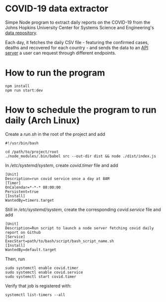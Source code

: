 # COVID-19 data extractor

Simpe Node program to extract daily reports on the COVID-19 from the Johns Hopkins University Center for Systems Science and Engineering's [data repository](https://github.com/CSSEGISandData/COVID-19).

Each day, it fetches the daily CSV file - featuring the confirmed cases, deaths and recovered for each country - and sends the data to an [API server](https://github.com/GregVes/covid-19-api-server) a user can request through different endpoints.

# How to run the program

```
npm install
npm run start:dev
```

# How to schedule the program to run daily (Arch Linux)

Create a *run.sh* in the root of the project and add

```
#!/usr/bin/bash

cd /path/to/project/root
./node_modules/.bin/babel src --out-dir dist && node ./dist/index.js
```

In */etc/systemd/system*, create *covid.timer* file and add

```
[Unit]
Description=run covid service once a day at 8AM
[Timer]
OnCalendar=*-*-* 08:00:00
Persistent=true
[Install]
WantedBy=timers.target
```

Still in */etc/systemd/system*, create the corresponding *covid.service* file and add

```
[Unit]
Description=Run script to launch a node server fetching covid daily report on Github
[Service]
ExecStart=path/to/bash/script/bash_script_name.sh
[Install]
WantedBy=default.target
```

Then, run 

```
sudo systemctl enable covid.timer
sudo systemctl enable covid.service
sudo systemctl start covid.timer
```

Verify that job is registered with: 

```
systemctl list-timers --all
```

